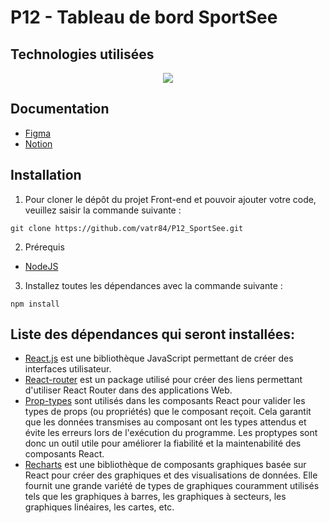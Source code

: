 # P12 - Tableau de bord SportSee

## Technologies utilisées

<p align="center">
  <a href="https://skillicons.dev">
    <img src="https://skillicons.dev/icons?i=react,vite,figma,github,html,js,nodejs,postman,vscode" />
  </a>
</p>

## Documentation

- [Figma](https://www.figma.com/file/BMomGVZqLZb811mDMShpLu/UI-design-Sportify-FR?node-id=0%3A1)
- [Notion](https://www.notion.so/openclassrooms/Copy-of-Dev4U-projet-Learn-Home-6686aa4b5f44417881a4884c9af5669e)

## Installation

1. Pour cloner le dépôt du projet Front-end et pouvoir ajouter votre code, veuillez saisir la commande suivante :

```
git clone https://github.com/vatr84/P12_SportSee.git
```

2. Prérequis

- [NodeJS](https://nodejs.org/en/)

3. Installez toutes les dépendances avec la commande suivante :

```
npm install
```

## Liste des dépendances qui seront installées:

- [React.js](https://react.dev/) est une bibliothèque JavaScript permettant de créer des interfaces utilisateur.
- [React-router](https://www.npmjs.com/package/react-router) est un package utilisé pour créer des liens permettant d'utiliser React Router dans des applications Web.
- [Prop-types](https://github.com/facebook/prop-types) sont utilisés dans les composants React pour valider les types de props (ou propriétés) que le composant reçoit. Cela garantit que les données transmises au composant ont les types attendus et évite les erreurs lors de l'exécution du programme. Les proptypes sont donc un outil utile pour améliorer la fiabilité et la maintenabilité des composants React.
- [Recharts](https://recharts.org/en-US) est une bibliothèque de composants graphiques basée sur React pour créer des graphiques et des visualisations de données. Elle fournit une grande variété de types de graphiques couramment utilisés tels que les graphiques à barres, les graphiques à secteurs, les graphiques linéaires, les cartes, etc.
